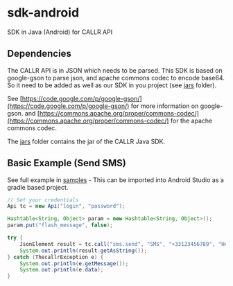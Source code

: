 sdk-android
===========

SDK in Java (Android) for CALLR API

## Dependencies
The CALLR API is in JSON which needs to be parsed.
This SDK is based on google-gson to parse json, and apache commons codec to encode base64.
So it need to be added as well as our SDK in you project (see [jars](jars/) folder).

See [https://code.google.com/p/google-gson/](https://code.google.com/p/google-gson/) for more information on google-gson.
and [https://commons.apache.org/proper/commons-codec/](https://commons.apache.org/proper/commons-codec/) for the apache commons codec.

The [jars](jars/) folder contains the jar of the CALLR Java SDK.

## Basic Example (Send SMS)
See full example in [samples](samples/) - This can be imported into Android Studio as a gradle based project.

```java
// Set your credentials
Api tc = new Api("login", "password");

Hashtable<String, Object> param = new Hashtable<String, Object>();
param.put("flash_message", false);

try {
	JsonElement result = tc.call("sms.send", "SMS", "+33123456789", "Hello, world", param);
	System.out.println(result.getAsString());
} catch (ThecallrException e) {
	System.out.println(e.getMessage());
	System.out.println(e.data);
}
```
